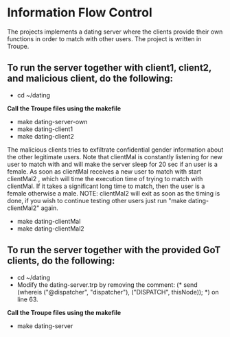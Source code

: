 # Information Flow Control

The projects implements a dating server where the clients provide their own functions in order to match with other users.
The project is written in Troupe.

## To run the server together with client1, client2, and malicious client, do the following:

* cd ~/dating

**Call the Troupe files using the makefile**
* make dating-server-own 
* make dating-client1
* make dating-client2

The malicious clients tries to exfiltrate confidential gender information about the other legitimate users.
Note that clientMal is constantly listening for new user to match with and will make the server sleep for 20 sec if an user is a female. As soon as clientMal receives a new user to match with start clientMal2 , which will time the execution time of trying to match with clientMal. If it takes a significant long time to match, then the user is a female otherwise a male. NOTE: clientMal2 will exit as soon as the timing is done, if you wish to continue testing other users just run "make dating-clientMal2" again.

* make dating-clientMal
* make dating-clientMal2

## To run the server together with the provided GoT clients, do the following:

* cd ~/dating
* Modify the dating-server.trp by removing the comment:  (* send (whereis ("@dispatcher", "dispatcher"), ("DISPATCH", thisNode)); *) on line 63.

**Call the Troupe files using the makefile**
* make dating-server

